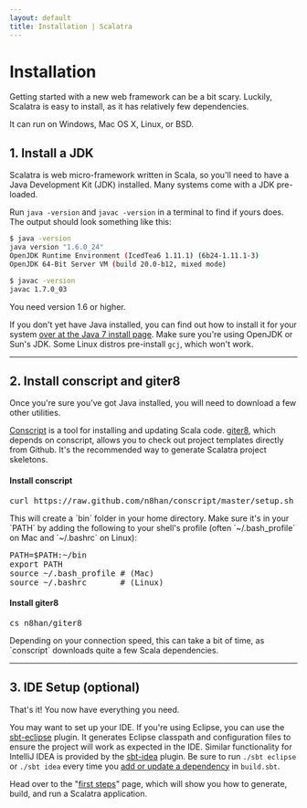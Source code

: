 ```yaml
---
layout: default
title: Installation | Scalatra
---
```


<div class="page-header">
  <h1>Installation</h1>
</div>

Getting started with a new web framework can be a bit scary.
Luckily, Scalatra is easy to install, as it has relatively few dependencies.

It can run on Windows, Mac OS X, Linux, or BSD.

## 1. Install a JDK

Scalatra is web micro-framework written in Scala, so you'll need to have a
Java Development Kit (JDK) installed.
Many systems come with a JDK pre-loaded.

Run `java -version` and `javac -version` in a terminal to find if yours
does. The output should look something like this:

```bash
$ java -version
java version "1.6.0_24"
OpenJDK Runtime Environment (IcedTea6 1.11.1) (6b24-1.11.1-3)
OpenJDK 64-Bit Server VM (build 20.0-b12, mixed mode)
```

```bash
$ javac -version
javac 1.7.0_03
```

You need version 1.6 or higher.

If you don't yet have Java installed, you can find out how to install
it for your system
<a href="http://docs.oracle.com/javase/7/docs/webnotes/install/index.html">
over at the Java 7 install page</a>.
Make sure you're using OpenJDK or Sun's JDK.
Some Linux distros pre-install `gcj`, which won't work.

----

## 2. Install conscript and giter8

Once you're sure you've got Java installed, you will need to download a few
other utilities.

[Conscript](https://github.com/n8han/conscript) is a tool for installing and
updating Scala code.
[giter8](https://github.com/n8han/giter8/), which depends on conscript, allows you to check out project templates directly from Github.
It's the recommended way to generate Scalatra project skeletons.

<h4>Install conscript</h4>
  <pre>curl https://raw.github.com/n8han/conscript/master/setup.sh | sh</pre>

  <p>
    This will create a `bin` folder in your home directory.
    Make sure it's in your `PATH` by adding the following to your shell's
    profile (often `~/.bash_profile` on Mac and `~/.bashrc` on Linux):
  </p>

<pre>
PATH=$PATH:~/bin
export PATH
source ~/.bash_profile # (Mac)
source ~/.bashrc       # (Linux)
</pre>

<h4>Install giter8</h4>
  <pre>cs n8han/giter8</pre>

  <p>Depending on your connection speed, this can take a bit of time, as
  `conscript` downloads quite a few Scala dependencies.</p>

----

## 3. IDE Setup (optional)

That's it! You now have everything you need.

You may want to set up your IDE. If you're using Eclipse, you can use the [sbt-eclipse](https://github.com/typesafehub/sbteclipse) plugin.
It generates Eclipse classpath and configuration files to ensure the project will work as expected in the IDE.
Similar functionality for IntelliJ IDEA is provided by the [sbt-idea](https://github.com/mpeltonen/sbt-idea) plugin.
Be sure to run `./sbt eclipse` or `./sbt idea` every time you [add or update a dependency](understanding-scalatra.html) in `build.sbt`.

Head over to the "[first steps](first-steps.html)" page, which will show you how to generate, build, and run a Scalatra application.

